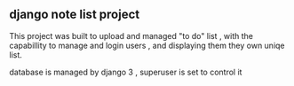 <h2> django note list project</h2>

This project was built to upload and managed "to do" list , with the capabillity to 
manage and login users , and displaying them they own uniqe list.

database is managed by django 3 , superuser is set to control it
